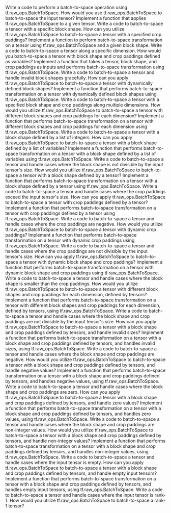 Write a code to perform a batch-to-space operation using tf.raw_ops.BatchToSpace.
How would you use tf.raw_ops.BatchToSpace to batch-to-space the input tensor?
Implement a function that applies tf.raw_ops.BatchToSpace to a given tensor.
Write a code to batch-to-space a tensor with a specific block shape.
How can you utilize tf.raw_ops.BatchToSpace to batch-to-space a tensor with a specified crop paddings?
Implement a function to perform batch-to-space transformation on a tensor using tf.raw_ops.BatchToSpace and a given block shape.
Write a code to batch-to-space a tensor along a specific dimension.
How would you batch-to-space a tensor with block shape and crop paddings defined as variables?
Implement a function that takes a tensor, block shape, and crop paddings as inputs and performs batch-to-space transformation using tf.raw_ops.BatchToSpace.
Write a code to batch-to-space a tensor and handle invalid block shapes gracefully.
How can you apply tf.raw_ops.BatchToSpace to batch-to-space a tensor with dynamically defined block shapes?
Implement a function that performs batch-to-space transformation on a tensor with dynamically defined block shapes using tf.raw_ops.BatchToSpace.
Write a code to batch-to-space a tensor with a specified block shape and crop paddings along multiple dimensions.
How would you utilize tf.raw_ops.BatchToSpace to batch-to-space a tensor with different block shapes and crop paddings for each dimension?
Implement a function that performs batch-to-space transformation on a tensor with different block shapes and crop paddings for each dimension using tf.raw_ops.BatchToSpace.
Write a code to batch-to-space a tensor with a block shape defined by a list of integers.
How can you apply tf.raw_ops.BatchToSpace to batch-to-space a tensor with a block shape defined by a list of variables?
Implement a function that performs batch-to-space transformation on a tensor with a block shape defined by a list of variables using tf.raw_ops.BatchToSpace.
Write a code to batch-to-space a tensor and handle cases where the block shape is not divisible by the input tensor's size.
How would you utilize tf.raw_ops.BatchToSpace to batch-to-space a tensor with a block shape defined by a tensor?
Implement a function that performs batch-to-space transformation on a tensor with a block shape defined by a tensor using tf.raw_ops.BatchToSpace.
Write a code to batch-to-space a tensor and handle cases where the crop paddings exceed the input tensor's size.
How can you apply tf.raw_ops.BatchToSpace to batch-to-space a tensor with crop paddings defined by a tensor?
Implement a function that performs batch-to-space transformation on a tensor with crop paddings defined by a tensor using tf.raw_ops.BatchToSpace.
Write a code to batch-to-space a tensor and handle cases where the crop paddings are negative.
How would you utilize tf.raw_ops.BatchToSpace to batch-to-space a tensor with dynamic crop paddings?
Implement a function that performs batch-to-space transformation on a tensor with dynamic crop paddings using tf.raw_ops.BatchToSpace.
Write a code to batch-to-space a tensor and handle cases where the crop paddings are not divisible by the input tensor's size.
How can you apply tf.raw_ops.BatchToSpace to batch-to-space a tensor with dynamic block shape and crop paddings?
Implement a function that performs batch-to-space transformation on a tensor with dynamic block shape and crop paddings using tf.raw_ops.BatchToSpace.
Write a code to batch-to-space a tensor and handle cases where the block shape is smaller than the crop paddings.
How would you utilize tf.raw_ops.BatchToSpace to batch-to-space a tensor with different block shapes and crop paddings for each dimension, defined by tensors?
Implement a function that performs batch-to-space transformation on a tensor with different block shapes and crop paddings for each dimension, defined by tensors, using tf.raw_ops.BatchToSpace.
Write a code to batch-to-space a tensor and handle cases where the block shape and crop paddings are not divisible by the input tensor's size.
How can you apply tf.raw_ops.BatchToSpace to batch-to-space a tensor with a block shape and crop paddings defined by tensors, and handle invalid sizes?
Implement a function that performs batch-to-space transformation on a tensor with a block shape and crop paddings defined by tensors, and handles invalid sizes, using tf.raw_ops.BatchToSpace.
Write a code to batch-to-space a tensor and handle cases where the block shape and crop paddings are negative.
How would you utilize tf.raw_ops.BatchToSpace to batch-to-space a tensor with a block shape and crop paddings defined by tensors, and handle negative values?
Implement a function that performs batch-to-space transformation on a tensor with a block shape and crop paddings defined by tensors, and handles negative values, using tf.raw_ops.BatchToSpace.
Write a code to batch-to-space a tensor and handle cases where the block shape and crop paddings are zero.
How can you apply tf.raw_ops.BatchToSpace to batch-to-space a tensor with a block shape and crop paddings defined by tensors, and handle zero values?
Implement a function that performs batch-to-space transformation on a tensor with a block shape and crop paddings defined by tensors, and handles zero values, using tf.raw_ops.BatchToSpace.
Write a code to batch-to-space a tensor and handle cases where the block shape and crop paddings are non-integer values.
How would you utilize tf.raw_ops.BatchToSpace to batch-to-space a tensor with a block shape and crop paddings defined by tensors, and handle non-integer values?
Implement a function that performs batch-to-space transformation on a tensor with a block shape and crop paddings defined by tensors, and handles non-integer values, using tf.raw_ops.BatchToSpace.
Write a code to batch-to-space a tensor and handle cases where the input tensor is empty.
How can you apply tf.raw_ops.BatchToSpace to batch-to-space a tensor with a block shape and crop paddings defined by tensors, and handle empty input tensors?
Implement a function that performs batch-to-space transformation on a tensor with a block shape and crop paddings defined by tensors, and handles empty input tensors, using tf.raw_ops.BatchToSpace.
Write a code to batch-to-space a tensor and handle cases where the input tensor is rank-1.
How would you utilize tf.raw_ops.BatchToSpace to batch-to-space a rank-1 tensor?